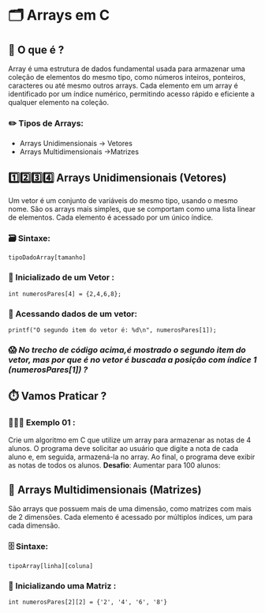 # 🗂️ Arrays em C 

## 🤔 O que é ?
Array é uma estrutura de dados fundamental usada para armazenar uma coleção de elementos do mesmo tipo, como números inteiros, ponteiros, caracteres ou até mesmo outros arrays. Cada elemento em um array é identificado por um índice numérico, permitindo acesso rápido e eficiente a qualquer elemento na coleção.


### ✏️ Tipos de Arrays: 

- Arrays Unidimensionais -> Vetores
- Arrays Multidimensionais ->Matrizes


## 1️⃣2️⃣3️⃣4️⃣ Arrays Unidimensionais (Vetores)

Um vetor é um conjunto de variáveis do mesmo tipo, usando o mesmo nome. São os arrays mais simples, que se comportam como uma lista linear de elementos. Cada elemento é acessado por um único índice.

### 🗃️ Sintaxe:

```
tipoDadoArray[tamanho]
```


### 🏁 Inicializado de um Vetor :

```
int numerosPares[4] = {2,4,6,8};
```


### 🎲 Acessando dados de um vetor:

```
printf("O segundo item do vetor é: %d\n", numerosPares[1]);
```

### 😱 *No trecho de código acima,é mostrado o segundo item do vetor, mas por que é no vetor é buscada a posição  com índice 1 (numerosPares[1]) ?*

## ⏱️ Vamos Praticar ?

### 🧑🏼‍💻 Exemplo 01 : 

Crie um algoritmo em C que utilize um array para armazenar as notas de 4 alunos. O programa deve solicitar ao usuário que digite a nota de cada aluno e, em seguida, armazená-la no array. Ao final, o programa deve exibir as notas de todos os alunos. **Desafio**: Aumentar para 100 alunos:


## 🔢 Arrays Multidimensionais (Matrizes)


São arrays que possuem mais de uma dimensão, como matrizes com mais de 2 dimensões. Cada elemento é acessado por múltiplos índices, um para cada dimensão.

### 🗄️ Sintaxe:

```
tipoArray[linha][coluna]
```


### 🏁 Inicializando  uma Matriz :

```
int numerosPares[2][2] = {'2', '4', '6', '8'}
```




